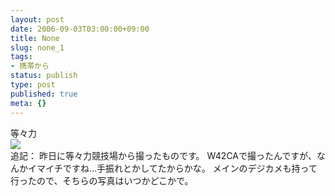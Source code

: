 ```yaml
---
layout: post
date: 2006-09-03T03:00:00+09:00
title: None
slug: none_1
tags:
- 携帯から
status: publish
type: post
published: true
meta: {}
---
```

<div class="caption">等々力</div>
<div class="photo"><img src="http://wo.skr.jp/images/uploads/blog-photo-1157285111.9-0.jpg" /></div>
追記：
昨日に等々力競技場から撮ったものです。
W42CAで撮ったんですが、なんかイマイチですね…手振れとかしてたからかな。
メインのデジカメも持って行ったので、そちらの写真はいつかどこかで。
